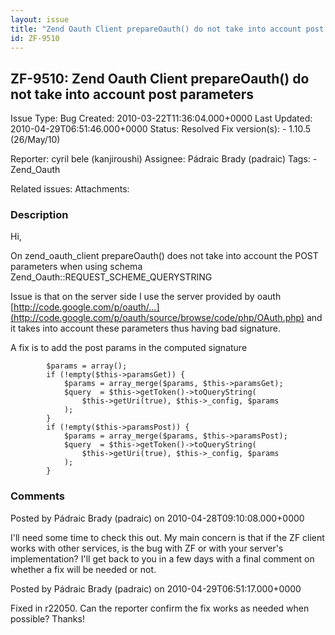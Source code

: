```yaml
---
layout: issue
title: "Zend Oauth Client prepareOauth() do not take into account post parameters"
id: ZF-9510
---
```


ZF-9510: Zend Oauth Client prepareOauth() do not take into account post parameters
----------------------------------------------------------------------------------

 Issue Type: Bug Created: 2010-03-22T11:36:04.000+0000 Last Updated: 2010-04-29T06:51:46.000+0000 Status: Resolved Fix version(s): - 1.10.5 (26/May/10)
 
 Reporter:  cyril bele (kanjiroushi)  Assignee:  Pádraic Brady (padraic)  Tags: - Zend\_Oauth
 
 Related issues: 
 Attachments: 
### Description

Hi,

On zend\_oauth\_client prepareOauth() does not take into account the POST parameters when using schema Zend\_Oauth::REQUEST\_SCHEME\_QUERYSTRING

Issue is that on the server side I use the server provided by oauth [http://code.google.com/p/oauth/…](http://code.google.com/p/oauth/source/browse/code/php/OAuth.php) and it takes into account these parameters thus having bad signature.

A fix is to add the post params in the computed signature

 
            $params = array();
            if (!empty($this->paramsGet)) {
                $params = array_merge($params, $this->paramsGet);
                $query  = $this->getToken()->toQueryString(
                    $this->getUri(true), $this->_config, $params
                );
            }
            if (!empty($this->paramsPost)) {
                $params = array_merge($params, $this->paramsPost);
                $query  = $this->getToken()->toQueryString(
                    $this->getUri(true), $this->_config, $params
                );
            }


 

 

### Comments

Posted by Pádraic Brady (padraic) on 2010-04-28T09:10:08.000+0000

I'll need some time to check this out. My main concern is that if the ZF client works with other services, is the bug with ZF or with your server's implementation? I'll get back to you in a few days with a final comment on whether a fix will be needed or not.

 

 

Posted by Pádraic Brady (padraic) on 2010-04-29T06:51:17.000+0000

Fixed in r22050. Can the reporter confirm the fix works as needed when possible? Thanks!

 

 